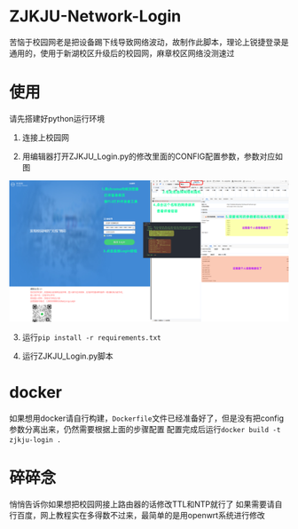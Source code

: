 # ZJKJU-Network-Login
苦恼于校园网老是把设备踢下线导致网络波动，故制作此脚本，理论上锐捷登录是通用的，使用于新湖校区升级后的校园网，麻章校区网络没测速过

# 使用
请先搭建好python运行环境

1. 连接上校园网

2. 用编辑器打开ZJKJU_Login.py的修改里面的CONFIG配置参数，参数对应如图

![Image](https://raw.githubusercontent.com/YaYa404/ZJKJU-Network-Login/refs/heads/main/config.png)

3. 运行<code>pip install -r requirements.txt</code>

4. 运行ZJKJU_Login.py脚本

# docker
如果想用docker请自行构建，<code>Dockerfile</code>文件已经准备好了，但是没有把config参数分离出来，仍然需要根据上面的步骤配置
配置完成后运行<code>docker build -t zjkju-login .</code>

# 碎碎念
悄悄告诉你如果想把校园网接上路由器的话修改TTL和NTP就行了
如果需要请自行百度，网上教程实在多得数不过来，最简单的是用openwrt系统进行修改
